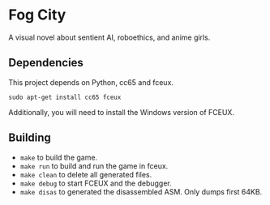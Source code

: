 # Fog City

A visual novel about sentient AI, roboethics, and anime girls. 

## Dependencies 

This project depends on Python, cc65 and fceux.

`sudo apt-get install cc65 fceux`

Additionally, you will need to install the Windows version of FCEUX.

## Building

* `make` to build the game.
* `make run` to build and run the game in fceux.
* `make clean` to delete all generated files.
* `make debug` to start FCEUX and the debugger.
* `make disas` to generated the disassembled ASM. Only dumps first 64KB.
